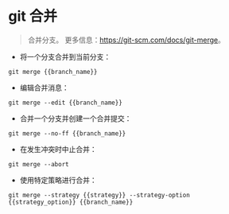 # git 合并

> 合并分支。
> 更多信息：<https://git-scm.com/docs/git-merge>。

- 将一个分支合并到当前分支：

`git merge {{branch_name}}`

- 编辑合并消息：

`git merge --edit {{branch_name}}`

- 合并一个分支并创建一个合并提交：

`git merge --no-ff {{branch_name}}`

- 在发生冲突时中止合并：

`git merge --abort`

- 使用特定策略进行合并：

`git merge --strategy {{strategy}} --strategy-option {{strategy_option}} {{branch_name}}`